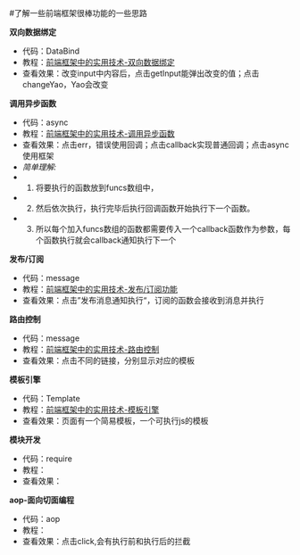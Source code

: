 #了解一些前端框架很棒功能的一些思路

**双向数据绑定**
- 代码：DataBind
- 教程：[前端框架中的实用技术-双向数据绑定](http://hi.baidu.com/tang_guangyao/item/bb42dae08a12ce2e570f1d04)
- 查看效果：改变input中内容后，点击getInput能弹出改变的值；点击changeYao，Yao会改变


**调用异步函数**
- 代码：async
- 教程：[前端框架中的实用技术-调用异步函数](http://hi.baidu.com/tang_guangyao/item/d417f960e0d688346995e6c7)
- 查看效果：点击err，错误使用回调；点击callback实现普通回调；点击async使用框架
- *简单理解:*
- 1. 将要执行的函数放到funcs数组中，
- 2. 然后依次执行，执行完毕后执行回调函数开始执行下一个函数。
- 3. 所以每个加入funcs数组的函数都需要传入一个callback函数作为参数，每个函数执行就会callback通知执行下一个

**发布/订阅**
- 代码：message
- 教程：[前端框架中的实用技术-发布/订阅功能](http://hi.baidu.com/tang_guangyao/item/0edc4ed3e2e556d692a974d2)
- 查看效果：点击”发布消息通知执行“，订阅的函数会接收到消息并执行


**路由控制**
- 代码：message
- 教程：[前端框架中的实用技术-路由控制](http://hi.baidu.com/tang_guangyao/item/74e2ec041fbe28a13d42e23b)
- 查看效果：点击不同的链接，分别显示对应的模板

**模板引擎**
- 代码：Template
- 教程：[前端框架中的实用技术-模板引擎](http://hi.baidu.com/tang_guangyao/item/863e6a1e4b152bbe99ce3391)
- 查看效果：页面有一个简易模板，一个可执行js的模板

**模块开发**
- 代码：require
- 教程：
- 查看效果：

**aop-面向切面编程**
- 代码：aop
- 教程：
- 查看效果：点击click,会有执行前和执行后的拦截